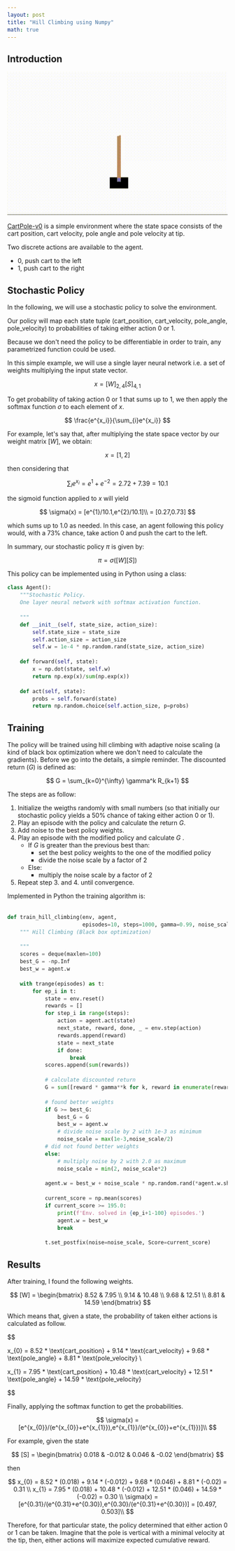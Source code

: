 ```yaml
---
layout: post
title: "Hill Climbing using Numpy"
math: true
---
```


## Introduction

![agent](/assets/agent_cartpole-v0.gif)

[CartPole-v0](https://gym.openai.com/envs/CartPole-v0/) is a simple environment where the state space consists of the cart position, cart velocity, pole angle and pole velocity at tip.

Two discrete actions are available to the agent.

- 0, push cart to the left
- 1, push cart to the right

## Stochastic Policy

In the following, we will use a stochastic policy to solve the environment.

Our policy will map each state tuple (cart_position, cart_velocity, pole_angle, pole_velocity) to probabilities of taking either action 0 or 1.

Because we don't need the policy to be differentiable in order to train, any parametrized function could be used.

In this simple example, we will use a single layer neural network i.e. a set of weights multiplying the input state vector.

$$
x = [W]_{2,4}[S]_{4,1}
$$

To get probability of taking action 0 or 1 that sums up to 1, we then apply the softmax function $\sigma$ to each element of $x$.

$$
\frac{e^{x_i}}{\sum_{i}e^{x_i}}
$$

For example, let's say that, after multiplying the state space vector by our weight matrix $[W]$, we obtain:

$$
x = [1, 2]
$$

then considering that

$$
\sum_{i}e^{x_i} = e^{1} + e^{-2} = 2.72 + 7.39 = 10.1
$$

the sigmoid function applied to $x$ will yield

$$
\sigma(x) = [e^{1}/10.1,e^{2}/10.1]\\
= [0.27,0.73]
$$

which sums up to 1.0 as needed. In this case, an agent following this policy would, with a 73% chance, take action 0 and push the cart to the left.

In summary, our stochastic policy $\pi$ is given by:

$$
\pi = \sigma([W][S])
$$

This policy can be implemented using in Python using a class:

```python
class Agent():
    """Stochastic Policy.
    One layer neural network with softmax activation function.

    """
    def __init__(self, state_size, action_size):
        self.state_size = state_size
        self.action_size = action_size
        self.w = 1e-4 * np.random.rand(state_size, action_size)

    def forward(self, state):
        x = np.dot(state, self.w)
        return np.exp(x)/sum(np.exp(x))

    def act(self, state):
        probs = self.forward(state)
        return np.random.choice(self.action_size, p=probs)
```

## Training

The policy will be trained using hill climbing with adaptive noise scaling (a kind of black box optimization where we don't need to calculate the gradients). Before we go into the details, a simple reminder. The discounted return ($G$) is defined as:

$$
G = \sum_{k=0}^{\infty} \gamma^k R_{k+1}
$$

The steps are as follow:

1. Initialize the weigths randomly with small numbers (so that initially our stochastic policy yields a 50% chance of taking either action 0 or 1).
2. Play an episode with the policy and calculate the return $G$.
3. Add noise to the best policy weights.
4. Play an episode with the modified policy and calculate $G$ .
   - If $G$ is greater than the previous best than:
     - set the best policy weights to the one of the modified policy
     - divide the noise scale by a factor of 2
   - Else:
     - multiply the noise scale by a factor of 2
5. Repeat step 3. and 4. until convergence.

Implemented in Python the training algorithm is:

```python

def train_hill_climbing(env, agent,
                        episodes=10, steps=1000, gamma=0.99, noise_scale=1e-2):
    """ Hill Climbing (Black box optimization)

    """
    scores = deque(maxlen=100)
    best_G = -np.Inf
    best_w = agent.w

    with trange(episodes) as t:
        for ep_i in t:
            state = env.reset()
            rewards = []
            for step_i in range(steps):
                action = agent.act(state)
                next_state, reward, done, _ = env.step(action)
                rewards.append(reward)
                state = next_state
                if done:
                    break
            scores.append(sum(rewards))

            # calculate discounted return
            G = sum([reward * gamma**k for k, reward in enumerate(rewards)])

            # found better weights
            if G >= best_G:
                best_G = G
                best_w = agent.w
                # divide noise scale by 2 with 1e-3 as minimum
                noise_scale = max(1e-3,noise_scale/2)
            # did not found better weights
            else:
                # multiply noise by 2 with 2.0 as maximum
                noise_scale = min(2, noise_scale*2)

            agent.w = best_w + noise_scale * np.random.rand(*agent.w.shape)

            current_score = np.mean(scores)
            if current_score >= 195.0:
                print(f'Env. solved in {ep_i+1-100} episodes.')
                agent.w = best_w
                break

            t.set_postfix(noise=noise_scale, Score=current_score)

```

## Results

After training, I found the following weights.

$$
[W] =
\begin{bmatrix}
    8.52 & 7.95   \\
    9.14 & 10.48  \\
    9.68 & 12.51  \\
    8.81 & 14.59
\end{bmatrix}
$$

Which means that, given a state, the probability of taken either actions is calculated as follow.

$$

x_{0} = 8.52 * \text{cart_position} + 9.14 * \text{cart_velocity} + 9.68 * \text{pole_angle} + 8.81 * \text{pole_velocity} \\

x_{1} = 7.95 * \text{cart_position} + 10.48 * \text{cart_velocity} + 12.51 * \text{pole_angle} + 14.59 * \text{pole_velocity}


$$

Finally, applying the softmax function to get the probabilities.

$$
\sigma(x) = [e^{x_{0}}/(e^{x_{0}}+e^{x_{1}}),e^{x_{1}}/(e^{x_{0}}+e^{x_{1}})]\\
$$

For example, given the state

$$
[S] =
\begin{bmatrix}
    0.018  & -0.012 & 0.046 & -0.02
\end{bmatrix}
$$

then

$$
x_{0} = 8.52 * (0.018) + 9.14 * (-0.012) + 9.68 * (0.046) + 8.81 * (-0.02) = 0.31  \\
x_{1} = 7.95 * (0.018)  + 10.48 * (-0.012) + 12.51 * (0.046)  + 14.59 * (-0.02) = 0.30 \\
\sigma(x) = [e^{0.31}/(e^{0.31}+e^{0.30}),e^{0.30}/(e^{0.31}+e^{0.30})] = [0.497, 0.503]\\
$$

Therefore, for that particular state, the policy determined that either action 0 or 1 can be taken. Imagine that the pole is vertical with a minimal velocity at the tip, then, either actions will maximize expected cumulative reward.
